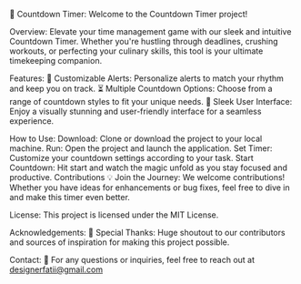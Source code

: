 🚀 Countdown Timer:
Welcome to the Countdown Timer project!

Overview:
Elevate your time management game with our sleek and intuitive Countdown Timer. Whether you're hustling through deadlines, crushing workouts, or perfecting your culinary skills, this tool is your ultimate timekeeping companion.

Features:
🔔 Customizable Alerts: Personalize alerts to match your rhythm and keep you on track.
⏳ Multiple Countdown Options: Choose from a range of countdown styles to fit your unique needs.
🎨 Sleek User Interface: Enjoy a visually stunning and user-friendly interface for a seamless experience.

How to Use:
Download: Clone or download the project to your local machine.
Run: Open the project and launch the application.
Set Timer: Customize your countdown settings according to your task.
Start Countdown: Hit start and watch the magic unfold as you stay focused and productive.
Contributions
💡 Join the Journey: We welcome contributions! Whether you have ideas for enhancements or bug fixes, feel free to dive in and make this timer even better.

License:
This project is licensed under the MIT License.

Acknowledgements:
🙌 Special Thanks: Huge shoutout to our contributors and sources of inspiration for making this project possible.

Contact:
📧 For any questions or inquiries, feel free to reach out at designerfatii@gmail.com
